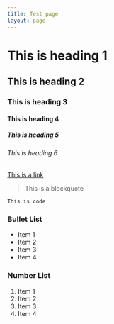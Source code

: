 ```yaml
---
title: Test page
layout: page
---
```


# This is heading 1
## This is heading 2
### This is heading 3
#### This is heading 4
##### This is heading 5
###### This is heading 6

[This is a link](#)

> This is a blockquote

`This is code`

### Bullet List
* Item 1
* Item 2
* Item 3
* Item 4

### Number List
1. Item 1
2. Item 2
3. Item 3
4. Item 4
